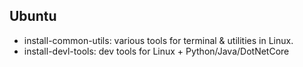 Ubuntu
---
- install-common-utils: various tools for terminal & utilities in Linux.
- install-devl-tools: dev tools for Linux + Python/Java/DotNetCore

